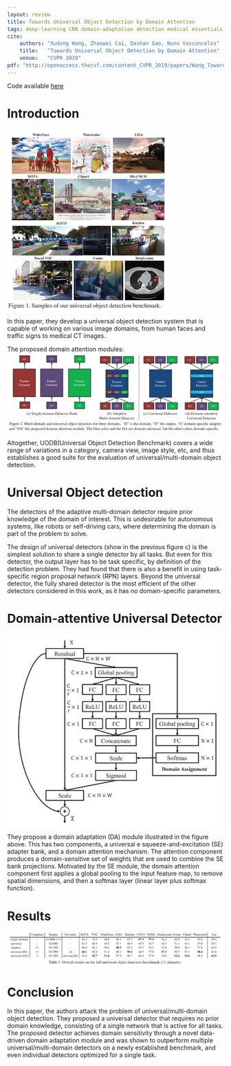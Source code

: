 ```yaml
---
layout: review
title: Towards Universal Object Detection by Domain Attention
tags: deep-learning CNN domain-adaptation detection medical essentials
cite:
    authors: "Xudong Wang, Zhaowei Cai, Dashan Gao, Nuno Vasconcelos"
    title:   "Towards Universal Object Detection by Domain Attention"
    venue:   "CVPR 2019"
pdf: "http://openaccess.thecvf.com/content_CVPR_2019/papers/Wang_Towards_Universal_Object_Detection_by_Domain_Attention_CVPR_2019_paper.pdf"
---
```


Code available [here](https://github.com/rbgirshick/py-faster-rcnn)

# Introduction

![](/article/images/UODB/benchmark.jpg)

In this paper, they develop a universal object detection system that is capable of working on various image domains, from human faces and traffic signs to medical CT images.

The proposed domain attention modules:
![](/article/images/UODB/propose_module.jpg)

Altogether, UODB(Universal Object Detection Benchmark) covers a wide range of variations in a category, camera view, image style, etc, and thus establishes a good suite for the evaluation of universal/multi-domain object detection.

# Universal Object detection

The detectors of the adaptive multi-domain detector require prior knowledge of the domain of interest.
This is undesirable for autonomous systems, like robots or self-driving cars, where determining the domain is part of the problem to solve.

The design of universal detectors (show in the previous figure c) is the simplest solution to share a single detector by all tasks.
But even for this detector, the output layer has to be task specific, by definition of the detection problem.
They had found that there is also a benefit in using task-specific region proposal network (RPN) layers.
Beyond the universal detector, the fully shared detector is the most efficient of the other detectors considered in this work, as it has no domain-specific parameters.

# Domain-attentive Universal Detector

![](/article/images/UODB/module5.jpg)

They propose a domain adaptation (DA) module illustrated in the figure above.
This has two components, a universal e squeeze-and-excitation (SE) adapter bank, and a domain attention mechanism.
The attention component produces a domain-sensitive set of weights that are used to combine the SE bank projections.
Motivated by the SE module, the domain attention component first applies a global pooling to the input feature map, to remove spatial dimensions, and then a softmax layer (linear layer plus softmax function).

# Results

![](/article/images/UODB/results.jpg)

# Conclusion

In this paper, the authors attack the problem of universal/multi-domain object detection.
They proposed a universal detector that requires no prior domain knowledge, consisting of a single network that is active for all tasks.
The proposed detector achieves domain sensitivity through a novel data-driven domain adaptation module and was shown to outperform multiple universal/multi-domain detectors on a newly established benchmark, and even individual detectors optimized for a single task.
